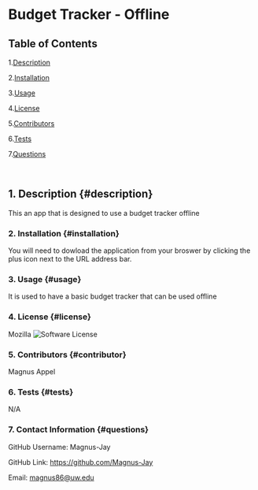 # Budget Tracker - Offline

## Table of Contents

1.[Description](#description)

2.[Installation](#installation)

3.[Usage](#usage)

4.[License](#license)

5.[Contributors](#contributor)

6.[Tests](#tests)

7.[Questions](#questions)

<br>


## 1. Description {#description}
This an app that is designed to use a budget tracker offline


### 2. Installation {#installation}
You will need to dowload the application from your broswer by clicking the plus icon next to the URL address bar.

### 3. Usage {#usage}
It is used to have a basic budget tracker that can be used offline



### 4. License {#license}
Mozilla
![Software License](https://img.shields.io/static/v1?label=License&message=Mozilla&color=blue)



### 5. Contributors {#contributor}
Magnus Appel


### 6. Tests {#tests}
N/A


### 7. Contact Information {#questions}

GitHub Username: Magnus-Jay

GitHub Link: https://github.com/Magnus-Jay

Email: magnus86@uw.edu